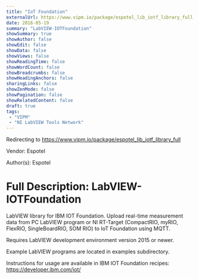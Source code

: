 ```yaml
---
title: "IoT Foundation"
externalUrl: https://www.vipm.io/package/espotel_lib_iotf_library_full
date: 2016-05-19
summary: "LabVIEW-IOTFoundation"
showSummary: true
showAuthor: false
showEdit: false
showData: false
showViews: false
showReadingTime: false
showWordCount: false
showBreadcrumbs: false
showHeadingAnchors: false
sharingLinks: false
showZenMode: false
showPagination: false
showRelatedContent: false
draft: true
tags:
 - "VIPM"
 - "NI LabVIEW Tools Network"
---
```


Redirecting to https://www.vipm.io/package/espotel_lib_iotf_library_full

Vendor: Espotel

Author(s): Espotel
 
Full Description:
LabVIEW-IOTFoundation
=====================

LabVIEW library for IBM IOT Foundation. Upload real-time measurement data from PC LabVIEW program or NI RT-Target (CompactRIO, myRIO, FlexRIO, SingleBoardRIO, SOM RIO) to IoT Foundation using MQTT.

Requires LabVIEW development environment version 2015 or newer.

Example LabVIEW programs are located in examples subdirectory.

Instructions for usage are available in IBM IOT Foundation recipes: https://developer.ibm.com/iot/